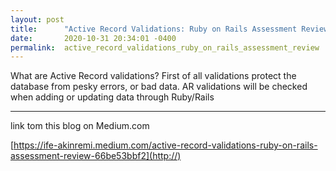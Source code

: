 ```yaml
---
layout: post
title:      "Active Record Validations: Ruby on Rails Assessment Review"
date:       2020-10-31 20:34:01 -0400
permalink:  active_record_validations_ruby_on_rails_assessment_review
---
```



What are Active Record validations?
First of all validations protect the database from pesky errors, or bad data. AR validations will be checked when adding or updating data through Ruby/Rails
****

link tom this blog on Medium.com

[https://ife-akinremi.medium.com/active-record-validations-ruby-on-rails-assessment-review-66be53bbf2](http://)
